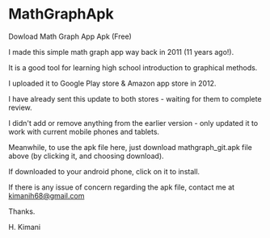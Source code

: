 # MathGraphApk
Dowload Math Graph App Apk (Free)

I made this simple math graph app way back in 2011 (11 years ago!).

It is a good tool for learning high school introduction to graphical methods.

I uploaded it to Google Play store & Amazon app store in 2012.

I have already sent this update to both stores - waiting for them to complete review.

I didn't add or remove anything from the earlier version - only updated it to work with current mobile phones and tablets.

Meanwhile, to use the apk file here, just download mathgraph_git.apk file above (by clicking it, and choosing download).

If downloaded to your android phone, click on it to install.

If there is any issue of concern regarding the apk file, contact me at kimanih68@gmail.com

Thanks.

H. Kimani
